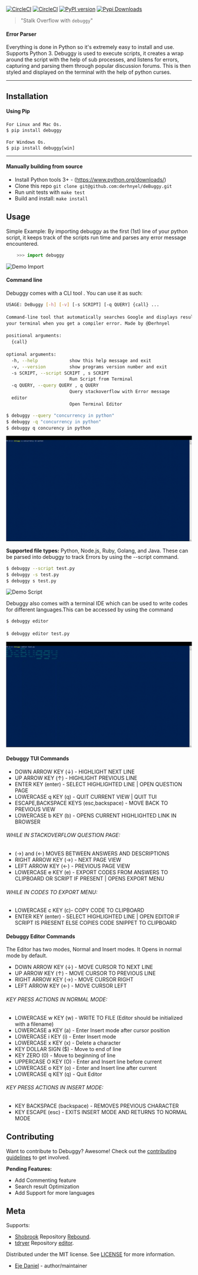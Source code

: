 [![CircleCI](https://circleci.com/gh/derhnyel/deBuggy/tree/main.svg?style=shield)](https://circleci.com/gh/derhnyel/deBuggy/tree/main) [![CircleCI](https://circleci.com/gh/derhnyel/deBuggy/tree/main.svg?style=svg)](https://circleci.com/gh/derhnyel/deBuggy/tree/main) [![PyPI version](https://badge.fury.io/py/debuggy.svg)](https://badge.fury.io/py/debuggy) 
[![Pypi Downloads](https://pepy.tech/badge/debuggy)](https://pepy.tech/project/debuggy)

> "Stalk Overflow with `debuggy`"
#### Error Parser
Everything is done in Python so it's extremely easy to install and use. Supports Python 3. Debuggy is used to execute scripts, it creates a wrap around the script with the help of sub processes, and listens for errors, capturing and parsing them through popular discussion forums. This is then styled and displayed on the terminal with the help of python curses.
<hr>

 ## Installation 
 #### Using Pip 
    For Linux and Mac Os.
    $ pip install debuggy
    
    For Windows Os.
    $ pip install debuggy[win]
    
<hr>

#### Manually building from source

- Install Python tools 3+ - (<https://www.python.org/downloads/>)
- Clone this repo `git clone git@github.com:derhnyel/deBuggy.git`
- Run unit tests with `make test`
- Build and install: `make install`
## Usage
Simple Example:
By importing debuggy as the first (1st) line of your python script, it keeps track of the scripts run time and parses any error message encountered.

```python
    >>> import debuggy
```
![Demo Import](https://github.com/derhnyel/deBuggy/blob/main/assets/import.gif)

#### Command line
Debuggy comes with a CLI tool . You can use it as such:
```bash
USAGE: DeBuggy [-h] [-v] [-s SCRIPT] [-q QUERY] {call} ...

Command-line tool that automatically searches Google and displays results in
your terminal when you get a compiler error. Made by @Derhnyel

positional arguments:
  {call}

optional arguments:
  -h, --help            show this help message and exit
  -v, --version         show programs version number and exit
  -s SCRIPT, --script SCRIPT , s SCRIPT
                        Run Script from Terminal
  -q QUERY, --query QUERY , q QUERY
                        Query stackoverflow with Error message
  editor                
                        Open Terminal Editor                          
```

```bash
$ debuggy --query "concurrency in python"
$ debuggy -q "concurrency in python"
$ debuggy q concurency in python
```
![Demo Query](https://github.com/derhnyel/deBuggy/blob/main/assets/query.gif)

__Supported file types:__ Python, Node.js, Ruby, Golang, and Java. These can be parsed into debuggy to track Errors by using the --script command.  
```bash
$ debuggy --script test.py
$ debuggy -s test.py
$ debuggy s test.py
```
![Demo Script](https://github.com/derhnyel/deBuggy/blob/main/assets/run_script.gif)

Debuggy also comes with a terminal IDE which can be used to write codes for different languages.This can be accessed by using the command
```bash
$ debuggy editor

$ debuggy editor test.py
```
![Demo Editor](https://github.com/derhnyel/deBuggy/blob/main/assets/editor.gif)

#### Debuggy TUI Commands
- DOWN ARROW KEY (↓) - HIGHLIGHT NEXT LINE
- UP ARROW KEY (↑) - HIGHLIGHT PREVIOUS LINE
- ENTER KEY (enter) - SELECT HIGHLIGHTED LINE | OPEN QUESTION PAGE
- LOWERCASE q KEY (q) - QUIT CURRENT VIEW | QUIT TUI 
- ESCAPE,BACKSPACE KEYS (esc,backspace) - MOVE BACK TO PREVIOUS VIEW
- LOWERCASE b KEY (b) - OPENS CURRENT HIGHLIGHTED LINK IN BROWSER
###### WHILE IN STACKOVERFLOW QUESTION PAGE: 
- (→) and (←) MOVES BETWEEN ANSWERS AND DESCRIPTIONS
- RIGHT ARROW KEY (→) - NEXT PAGE VIEW 
- LEFT ARROW KEY (←) - PREVIOUS PAGE VIEW
- LOWERCASE e KEY (e) - EXPORT CODES FROM ANSWERS TO CLIPBOARD OR SCRIPT IF PRESENT | OPENS EXPORT MENU
###### WHILE IN CODES TO EXPORT MENU:
- LOWERCASE c KEY (c)- COPY CODE TO CLIPBOARD
- ENTER KEY (enter) - SELECT HIGHLIGHTED LINE | OPEN EDITOR IF SCRIPT IS PRESENT ELSE COPIES CODE SNIPPET TO CLIPBOARD

#### Debuggy Editor Commands
The Editor has two modes, Normal and Insert modes. It Opens in normal mode by default. 
- DOWN ARROW KEY (↓) - MOVE CURSOR TO NEXT LINE
- UP ARROW KEY (↑) - MOVE CURSOR TO PREVIOUS LINE
- RIGHT ARROW KEY (→) - MOVE CURSOR RIGHT
- LEFT ARROW KEY (←) - MOVE CURSOR LEFT
###### KEY PRESS ACTIONS IN NORMAL MODE:
- LOWERCASE w KEY (w) - WRITE TO FILE (Editor should be initialized with a filename)
- LOWERCASE a KEY (a) -  Enter Insert mode after cursor position
- LOWERCASE i KEY (i) -  Enter Insert mode
- LOWERCASE x KEY (x) - Delete a character
- KEY DOLLAR SIGN ($) - Move to end of line
- KEY ZERO (0) - Move to beginning of line
- UPPERCASE O KEY (O) - Enter and Insert line before current
- LOWERCASE o KEY (o) - Enter and Insert line after current 
- LOWERCASE q KEY (q) - Quit Editor
###### KEY PRESS ACTIONS IN INSERT MODE:
- KEY BACKSPACE (backspace) - REMOVES PREVIOUS CHARACTER
- KEY ESCAPE (esc) - EXITS INSERT MODE AND RETURNS TO NORMAL MODE

## Contributing

Want to contribute to Debuggy? Awesome! Check out the [contributing guidelines](CONTRIBUTE.md) to get involved.

__Pending Features:__
* Add Commenting feature
* Search result Optimization
* Add Support for more languages

## Meta
Supports: 
* [Shobrook](https://github.com/shobrook) Repository [Rebound](https://github.com/shobrook/Rebound).
* [tdryer](https://github.com/tdryer) Repository [editor](https://github.com/tdryer/editor).


Distributed under the MIT license. See [LICENSE](https://github.com/derhnyel/deBuggy/blob/master/LICENSE) for more information.
* [Eje Daniel](https://github.com/derhnyel) - author/maintainer